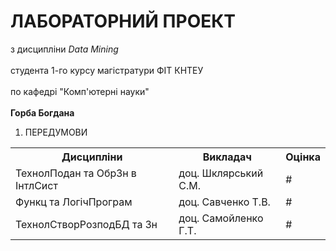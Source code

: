 <h1>ЛАБОРАТОРНИЙ ПРОЕКТ</h1>
<p>з дисципліни <i>Data Mining</i><br><br>
  студента 1-го курсу магістратури ФІТ КНТЕУ<br><br>
  по кафедрі "Комп'ютерні науки"<br><br>
  <strong>Горба Богдана</strong>
</p>
<ol>
  <li>ПЕРЕДУМОВИ</li>
</ol>
<table>
  <tr>
    <th>Дисципліни</th>
    <th>Викладач</th>
    <th>Оцінка</th>
  </tr>
  <tr>
    <td>ТехнолПодан та ОбрЗн в ІнтлСист</td>
    <td>доц. Шклярський С.М.</td>
    <td>#</td>
  </tr>
  <tr>
    <td>Функц та ЛогічПрограм</td>
    <td>доц. Савченко Т.В.</td>
    <td>#</td>
  </tr>
  <tr>
    <td>ТехнолСтворРозподБД та Зн</td>
    <td>доц. Самойленко Г.Т.</td>
    <td>#</td>
  </tr>
</table>
